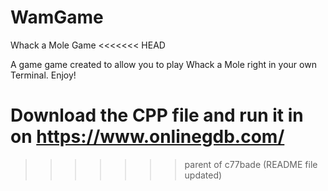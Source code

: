 # WamGame
Whack a Mole Game
<<<<<<< HEAD

A game game created to allow you to play Whack a Mole right in your own Terminal. Enjoy!

Download the CPP file and run it in on https://www.onlinegdb.com/ 
=======
>>>>>>> parent of c77bade (README file updated)
